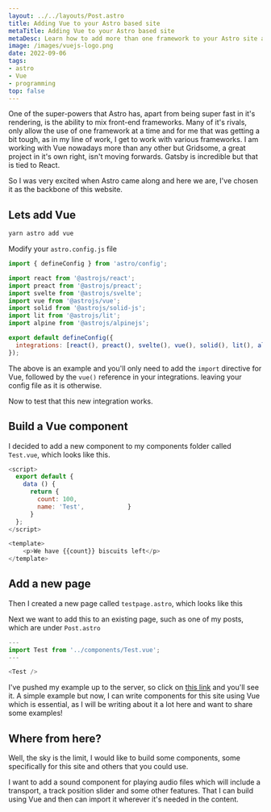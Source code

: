 ```yaml
---
layout: ../../layouts/Post.astro
title: Adding Vue to your Astro based site
metaTitle: Adding Vue to your Astro based site
metaDesc: Learn how to add more than one framework to your Astro site as I needed to do just this recently
image: /images/vuejs-logo.png
date: 2022-09-06
tags: 
- astro
- Vue
- programming
top: false
---
```

One of the super-powers that Astro has, apart from being super fast in it's rendering, is the ability to mix front-end frameworks. Many of it's rivals, only allow the use of one framework at a time and for me that was getting a bit tough, as in my line of work, I get to work with various frameworks. I am working with Vue nowadays more than any other but Gridsome, a great project in it's own right, isn't moving forwards. Gatsby is incredible but that is tied to React.

So I was very excited when Astro came along and here we are, I've chosen it as the backbone of this website.

## Lets add Vue
```bash
yarn astro add vue
```

Modify your ``astro.config.js`` file

```js
import { defineConfig } from 'astro/config';

import react from '@astrojs/react';
import preact from '@astrojs/preact';
import svelte from '@astrojs/svelte';
import vue from '@astrojs/vue';
import solid from '@astrojs/solid-js';
import lit from '@astrojs/lit';
import alpine from '@astrojs/alpinejs';

export default defineConfig({
  integrations: [react(), preact(), svelte(), vue(), solid(), lit(), alpine()],
});
```
The above is an example and you'll only need to add the ```import``` directive for Vue, followed by the ```vue()``` reference in your integrations. leaving your config file as it is otherwise.

Now to test that this new integration works.

## Build a Vue component
I decided to add a new component to my components folder called ```Test.vue```, which looks like this.

```js
<script>
  export default {
    data () {
      return {
        count: 100,
        name: 'Test',            }
      }
  };
</script>

<template>
    <p>We have {{count}} biscuits left</p>
</template>

```
## Add a new page
Then I created a new page called ```testpage.astro```, which looks like this

Next we want to add this to an existing page, such as one of my posts, which are under ```Post.astro```

```js
---
import Test from '../components/Test.vue';
---

<Test />
```

I've pushed my example up to the server, so click on [this link](https://nicklewis.blog/testpage) and you'll see it. A simple example but now, I can write components for this site using Vue which is essential, as I will be writing about it a lot here and want to share some examples!

## Where from here?
Well, the sky is the limit, I would like to build some components, some specifically for this site and others that you could use.

I want to add a sound component for playing audio files which will include a transport, a track position slider and some other features. That I can build using Vue and then can import it wherever it's needed in the content.